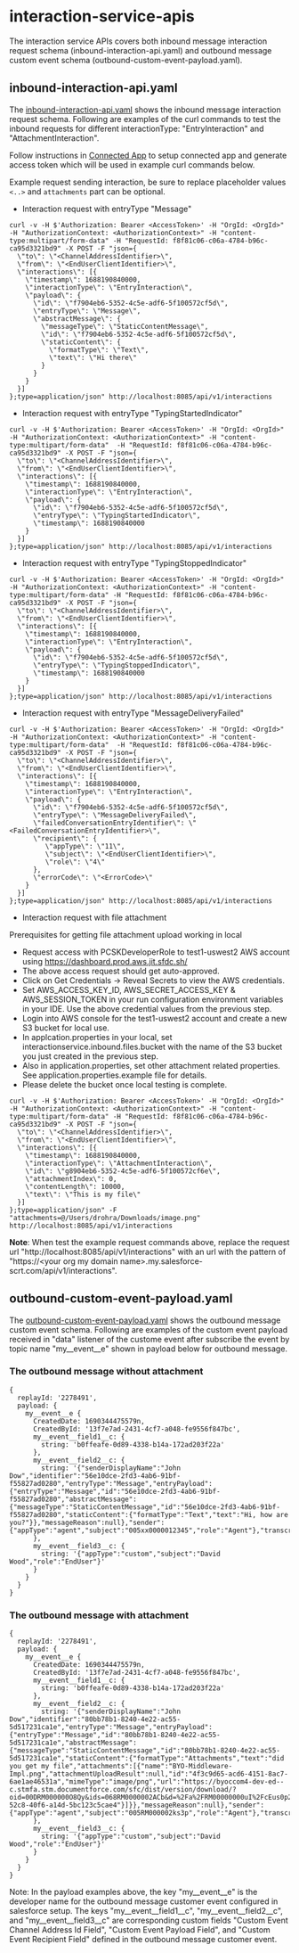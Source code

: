 # interaction-service-apis
The interaction service APIs covers both inbound message interaction request schema (inbound-interaction-api.yaml) and outbound message custom event schema (outbound-custom-event-payload.yaml).


## inbound-interaction-api.yaml
The [inbound-interaction-api.yaml](inbound-interaction-api.yaml) shows the inbound message interaction request schema. Following are examples of the curl commands to test the inbound requests for different interactionType: "EntryInteraction" and "AttachmentInteraction".

Follow instructions in [Connected App](https://git.soma.salesforce.com/service-cloud-realtime/scrt2-interaction-service/blob/master/CONNECTED_APP.md) to setup connected app and generate access token which will be used in example curl commands below.

Example request sending interaction, be sure to replace placeholder values `<..>` and `attachments` part can be optional.

- Interaction request with entryType "Message"

```
curl -v -H $'Authorization: Bearer <AccessToken>' -H "OrgId: <OrgId>" -H "AuthorizationContext: <AuthorizationContext>" -H "content-type:multipart/form-data" -H "RequestId: f8f81c06-c06a-4784-b96c-ca95d3321bd9" -X POST -F "json={
  \"to\": \"<ChannelAddressIdentifier>\",
  \"from\": \"<EndUserClientIdentifier>\",
  \"interactions\": [{
    \"timestamp\": 1688190840000,
    \"interactionType\": \"EntryInteraction\",
    \"payload\": {
      \"id\": \"f7904eb6-5352-4c5e-adf6-5f100572cf5d\",
      \"entryType\": \"Message\",
      \"abstractMessage\": {
        \"messageType\": \"StaticContentMessage\",
        \"id\": \"f7904eb6-5352-4c5e-adf6-5f100572cf5d\",
        \"staticContent\": {
          \"formatType\": \"Text\",
          \"text\": \"Hi there\"
        }
      }
    }
  }]
};type=application/json" http://localhost:8085/api/v1/interactions
```

- Interaction request with entryType "TypingStartedIndicator"

```
curl -v -H $'Authorization: Bearer <AccessToken>' -H "OrgId: <OrgId>" -H "AuthorizationContext: <AuthorizationContext>" -H "content-type:multipart/form-data"  -H "RequestId: f8f81c06-c06a-4784-b96c-ca95d3321bd9" -X POST -F "json={
  \"to\": \"<ChannelAddressIdentifier>\",
  \"from\": \"<EndUserClientIdentifier>\",
  \"interactions\": [{
    \"timestamp\": 1688190840000,
    \"interactionType\": \"EntryInteraction\",
    \"payload\": {
      \"id\": \"f7904eb6-5352-4c5e-adf6-5f100572cf5d\",
      \"entryType\": \"TypingStartedIndicator\",
      \"timestamp\": 1688190840000
    }
  }]
};type=application/json" http://localhost:8085/api/v1/interactions
```

- Interaction request with entryType "TypingStoppedIndicator"

```
curl -v -H $'Authorization: Bearer <AccessToken>' -H "OrgId: <OrgId>" -H "AuthorizationContext: <AuthorizationContext>" -H "content-type:multipart/form-data" -H "RequestId: f8f81c06-c06a-4784-b96c-ca95d3321bd9" -X POST -F "json={
  \"to\": \"<ChannelAddressIdentifier>\",
  \"from\": \"<EndUserClientIdentifier>\",
  \"interactions\": [{
    \"timestamp\": 1688190840000,
    \"interactionType\": \"EntryInteraction\",
    \"payload\": {
      \"id\": \"f7904eb6-5352-4c5e-adf6-5f100572cf5d\",
      \"entryType\": \"TypingStoppedIndicator\",
      \"timestamp\": 1688190840000
    }
  }]
};type=application/json" http://localhost:8085/api/v1/interactions
```

- Interaction request with entryType "MessageDeliveryFailed"

```
curl -v -H $'Authorization: Bearer <AccessToken>' -H "OrgId: <OrgId>" -H "AuthorizationContext: <AuthorizationContext>" -H "content-type:multipart/form-data"  -H "RequestId: f8f81c06-c06a-4784-b96c-ca95d3321bd9" -X POST -F "json={
  \"to\": \"<ChannelAddressIdentifier>\",
  \"from\": \"<EndUserClientIdentifier>\",
  \"interactions\": [{
    \"timestamp\": 1688190840000,
    \"interactionType\": \"EntryInteraction\",
    \"payload\": {
      \"id\": \"f7904eb6-5352-4c5e-adf6-5f100572cf5d\",
      \"entryType\": \"MessageDeliveryFailed\",
      \"failedConversationEntryIdentifier\": \"<FailedConversationEntryIdentifier>\",
      \"recipient\": {
         \"appType\": \"11\",
         \"subject\": \"<EndUserClientIdentifier>\",
         \"role\": \"4\"
      },
      \"errorCode\": \"<ErrorCode>\"
    }
  }]
};type=application/json" http://localhost:8085/api/v1/interactions
```

- Interaction request with file attachment

Prerequisites for getting file attachment upload working in local
- Request access with PCSKDeveloperRole to test1-uswest2 AWS account using https://dashboard.prod.aws.jit.sfdc.sh/
- The above access request should get auto-approved.
- Click on Get Credentials -> Reveal Secrets to view the AWS credentials.
- Set AWS_ACCESS_KEY_ID, AWS_SECRET_ACCESS_KEY & AWS_SESSION_TOKEN in your run configuration environment variables in your IDE. Use the above credential values from the previous step.
- Login into AWS console for the test1-uswest2 account and create a new S3 bucket for local use.
- In applcation.properties in your local, set interactionservice.inbound.files.bucket with the name of the S3 bucket you just created in the previous step.
- Also in application.properties, set other attachment related properties. See application.properties.example file for details.
- Please delete the bucket once local testing is complete.

```
curl -v -H $'Authorization: Bearer <AccessToken>' -H "OrgId: <OrgId>" -H "AuthorizationContext: <AuthorizationContext>" -H "content-type:multipart/form-data" -H "RequestId: f8f81c06-c06a-4784-b96c-ca95d3321bd9" -X POST -F "json={
  \"to\": \"<ChannelAddressIdentifier>\",
  \"from\": \"<EndUserClientIdentifier>\",
  \"interactions\": [{
    \"timestamp\": 1688190840000,
    \"interactionType\": \"AttachmentInteraction\",
    \"id\": \"g8904eb6-5352-4c5e-adf6-5f100572cf6e\",
    \"attachmentIndex\": 0,
    \"contentLength\": 10000,
    \"text\": \"This is my file\"
  }]
};type=application/json" -F "attachments=@/Users/drohra/Downloads/image.png" http://localhost:8085/api/v1/interactions
```

**Note**: When test the example request commands above, replace the request url "http://localhost:8085/api/v1/interactions" with an url with the pattern of "https://\<your org my domain name\>.my.salesforce-scrt.com/api/v1/interactions".


## outbound-custom-event-payload.yaml
The [outbound-custom-event-payload.yaml](outbound-custom-event-payload.yaml) shows the outbound message custom event schema. Following are examples of the custom event payload received in "data" listener of the custome event after subscribe the event by topic name "my__event__e" shown in payload below for outbound message.


### The outbound message without attachment

```
{
  replayId: '2278491',
  payload: {
    my__event__e {
      CreatedDate: 1690344475579n,
      CreatedById: '13f7e7ad-2431-4cf7-a048-fe9556f847bc',
      my__event__field1__c: {
        string: 'b0ffeafe-0d89-4338-b14a-172ad203f22a'
      },
      my__event__field2__c: {
        string: '{"senderDisplayName":"John Dow","identifier":"56e10dce-2fd3-4ab6-91bf-f55827ad0280","entryType":"Message","entryPayload":{"entryType":"Message","id":"56e10dce-2fd3-4ab6-91bf-f55827ad0280","abstractMessage":{"messageType":"StaticContentMessage","id":"56e10dce-2fd3-4ab6-91bf-f55827ad0280","staticContent":{"formatType":"Text","text":"Hi, how are you?"}},"messageReason":null},"sender":{"appType":"agent","subject":"005xx0000012345","role":"Agent"},"transcriptedTimestamp":1690344475508,"clientTimestamp":1690344475409,"clientDuration":0}'
      },
      my__event__field3__c: {
        string: '{"appType":"custom","subject":"David Wood","role":"EndUser"}'
      }
    }
  }
}
```


### The outbound message with attachment
```
{
  replayId: '2278491',
  payload: {
    my__event__e {
      CreatedDate: 1690344475579n,
      CreatedById: '13f7e7ad-2431-4cf7-a048-fe9556f847bc',
      my__event__field1__c: {
        string: 'b0ffeafe-0d89-4338-b14a-172ad203f22a'
      },
      my__event__field2__c: {
        string: '{"senderDisplayName":"John Dow","identifier":"80bb78b1-8240-4e22-ac55-5d517231ca1e","entryType":"Message","entryPayload":{"entryType":"Message","id":"80bb78b1-8240-4e22-ac55-5d517231ca1e","abstractMessage":{"messageType":"StaticContentMessage","id":"80bb78b1-8240-4e22-ac55-5d517231ca1e","staticContent":{"formatType":"Attachments","text":"did you get my file","attachments":[{"name":"BYO-Middleware-Impl.png","attachmentUploadResult":null,"id":"4f3c9d65-acd6-4151-8ac7-6ae1ae46531a","mimeType":"image/png","url":"https://byoccom4-dev-ed--c.stmfa.stm.documentforce.com/sfc/dist/version/download/?oid=00DRM000000O8Qy&ids=068RM0000002ACb&d=%2Fa%2FRM00000000uI%2FcEus0p20sO6Kwp6NKwMI2WeprWXvR9ke7Zp7f0_MTrE&asPdf=false","referenceId":"1e544040-52c8-40f6-a14d-5bc123c5cae4"}]}},"messageReason":null},"sender":{"appType":"agent","subject":"005RM000002ks3p","role":"Agent"},"transcriptedTimestamp":1690679469883,"clientTimestamp":1690679468868,"clientDuration":0}'
      },
      my__event__field3__c: {
        string: '{"appType":"custom","subject":"David Wood","role":"EndUser"}'
      }
    }
  }
}
```

Note: In the payload examples above, the key "my__event__e" is the developer name for the outbound message customer event configured in salesforce setup. The keys "my__event__field1__c", "my__event__field2__c", and "my__event__field3__c" are corresponding custom fields "Custom Event Channel Address Id Field", "Custom Event Payload Field", and "Custom Event Recipient Field" defined in the outbound message customer event.

